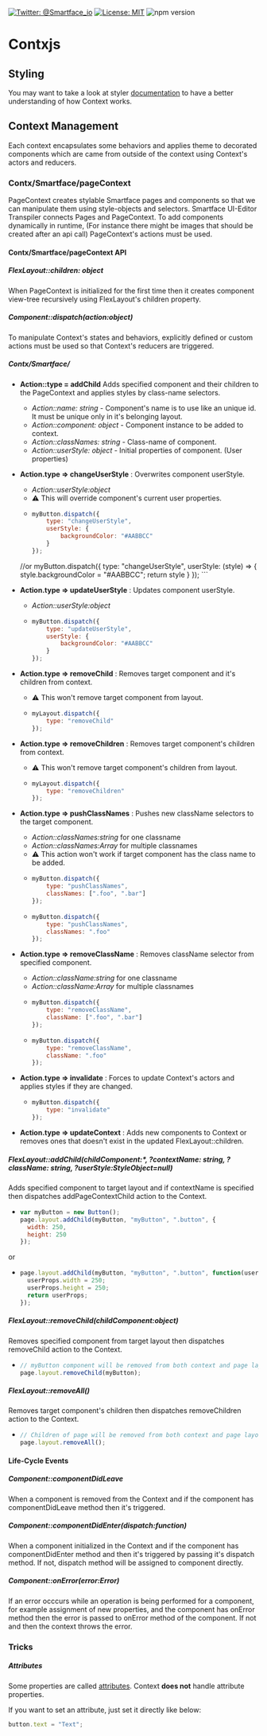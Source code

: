 [![Twitter: @Smartface_io](https://img.shields.io/badge/contact-@Smartface_io-blue.svg?style=flat)](https://twitter.com/smartface_io)
[![License: MIT](https://img.shields.io/badge/License-MIT-blue.svg)](https://github.com/smartface/contxjs/blob/master/LICENSE)
![npm version](https://img.shields.io/npm/v/@smartface/contx.svg?style=flat)

# Contxjs

## Styling
You may want to take a look at styler [documentation](https://github.com/smartface/styler/blob/master/README.md) 
to have a better understanding of how Context works.

## Context Management
Each context encapsulates some behaviors and applies theme to decorated components 
which are came from outside of the context using Context's actors and reducers.

### Contx/Smartface/pageContext
PageContext creates stylable Smartface pages and components so that we can manipulate 
them using style-objects and selectors. Smartface UI-Editor Transpiler connects 
Pages and PageContext. To add components dynamically in runtime, (For instance 
there might be images that should be created after an api call) PageContext's 
actions must be used.

#### Contx/Smartface/pageContext API
##### FlexLayout::children: object
When PageContext is initialized for the first time then it creates component 
view-tree recursively using FlexLayout's children property.

##### Component::dispatch(action:object)
To manipulate Context's states and behaviors, explicitly defined or custom actions 
must be used so that Context's reducers are triggered.

##### Contx/Smartface/

-  **Action::type = addChild**
Adds specified component and their children to the PageContext and applies styles 
by class-name selectors.
	- *Action::name: string* - Component's name is to use like an unique id. It must be unique only in it's belonging layout.
	- *Action::component: object* - Component instance to be added to context.
	- *Action::classNames: string* - Class-name of component.
	- *Action::userStyle: object* - Initial properties of component. (User properties)

- **Action.type => changeUserStyle** : 
Overwrites component userStyle.
	- *Action::userStyle:object*
	- :warning: This will override component's current user properties.
	-   ```js
        myButton.dispatch({
            type: "changeUserStyle",
            userStyle: {
                backgroundColor: "#AABBCC"
            }
        });
	//or
        myButton.dispatch({
            type: "changeUserStyle",
            userStyle: (style) => {
	      style.backgroundColor = "#AABBCC";
	      return style
	    }
        });
        ```

- **Action.type => updateUserStyle** : 
Updates component userStyle.
	- *Action::userStyle:object*
	-   ```js
        myButton.dispatch({
            type: "updateUserStyle",
            userStyle: {
                backgroundColor: "#AABBCC"
            }
        });
        ```

- **Action.type => removeChild** : 
Removes target component and it's children from context.
    - :warning: This won't remove target component from layout.
	-   ```js
        myLayout.dispatch({
            type: "removeChild"
        });
        ```

- **Action.type => removeChildren** : 
Removes target component's children from context.
    - :warning: This won't remove target component's children from layout.
	-   ```js
        myLayout.dispatch({
            type: "removeChildren"
        });
        ```

- **Action.type => pushClassNames** : 
Pushes new className selectors to the target component.
	- *Action::classNames:string* for one classname
	- *Action::classNames:Array* for multiple classnames
	- :warning: This action won't work if target component has the class name to 
	be added.
	-   ```js
        myButton.dispatch({
            type: "pushClassNames",
            classNames: [".foo", ".bar"]
        });
        ```
	-   ```js
        myButton.dispatch({
            type: "pushClassNames",
            classNames: ".foo"
        });
        ```

- **Action.type => removeClassName** :
Removes className selector from specified component.
	- *Action::className:string* for one classname
	- *Action::className:Array* for multiple classnames
	-   ```js
        myButton.dispatch({
            type: "removeClassName",
            className: [".foo", ".bar"]
        });
        ```
	-   ```js
        myButton.dispatch({
            type: "removeClassName",
            className: ".foo"
        });
        ```

- **Action.type => invalidate** : 
Forces to update Context's actors and applies styles if they are changed.
	-   ```js
        myButton.dispatch({
            type: "invalidate"
        });
        ```

- **Action.type => updateContext** : 
Adds new components to Context or removes ones that doesn't exist in the updated FlexLayout::children.

##### FlexLayout::addChild(childComponent:*, ?contextName: string, ?className: string, ?userStyle:StyleObject=null)

Adds specified component to target layout and if contextName is specified then 
dispatches addPageContextChild action to the Context.
-   ```js
    var myButton = new Button();
    page.layout.addChild(myButton, "myButton", ".button", {
      width: 250,
      height: 250
    });
    ```
or
-   ```js
    page.layout.addChild(myButton, "myButton", ".button", function(userProps) {
      userProps.width = 250;
      userProps.height = 250;
      return userProps;
    });
    ```

#####  FlexLayout::removeChild(childComponent:object)

Removes specified component from target layout then dispatches removeChild action 
to the Context.

-   ```js
    // myButton component will be removed from both context and page layout
    page.layout.removeChild(myButton);
    ```

##### FlexLayout::removeAll()

Removes target component's children then dispatches removeChildren action to 
the Context.

-   ```js
    // Children of page will be removed from both context and page layout
    page.layout.removeAll();
    ```

#### Life-Cycle Events

##### Component::componentDidLeave

When a component is removed from the Context and if the component has componentDidLeave 
method then it's triggered.

##### Component::componentDidEnter(dispatch:function)

When a component initialized in the Context and if the component has componentDidEnter 
method and then it's triggered by passing it's dispatch method. If not, dispatch 
method will be assigned to component directly.

##### Component::onError(error:Error)

If an error occcurs while an operation is being performed for a component, for 
example assignment of new properties, and the component has onError method then 
the error is passed to onError method of the component. If not and then the 
context throws the error.

### Tricks

##### Attributes

Some properties are called [attributes](https://github.com/smartface/contxjs/blob/master/attributes.md).
Context **does not** handle attribute properties.

If you want to set an attribute, just set it directly like below:

```js
button.text = "Text";
```

